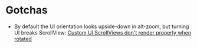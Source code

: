 # Gotchas

* By default the UI orientation looks upside-down in alt-zoom, but turning UI breaks ScrollView: [Custom UI ScrollViews don't render properly when rotated](https://tabletopsimulator.nolt.io/429)